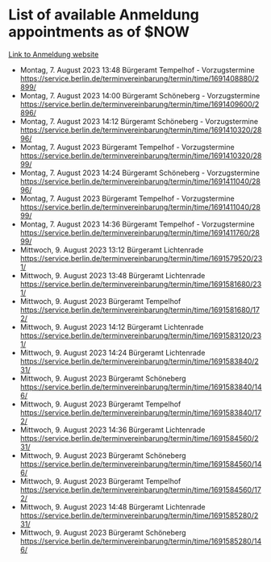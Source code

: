 # List of available Anmeldung appointments as of $NOW
[Link to Anmeldung website](https://service.berlin.de/terminvereinbarung/termin/tag.php?termin=1&anliegen[]=120686&dienstleisterlist=122210,122217,327316,122219,327312,122227,327314,122231,327346,122243,327348,122254,122252,329742,122260,329745,122262,329748,122271,327278,122273,327274,122277,327276,330436,122280,327294,122282,327290,122284,327292,122291,327270,122285,327266,122286,327264,122296,327268,150230,329760,122297,327286,122294,327284,122312,329763,122314,329775,122304,327330,122311,327334,122309,327332,317869,122281,327352,122279,329772,122283,122276,327324,122274,327326,122267,329766,122246,327318,122251,327320,122257,327322,122208,327298,122226,327300&herkunft=http%3A%2F%2Fservice.berlin.de%2Fdienstleistung%2F120686%2F)
- Montag, 7. August 2023 13:48 Bürgeramt Tempelhof - Vorzugstermine https://service.berlin.de/terminvereinbarung/termin/time/1691408880/2899/
- Montag, 7. August 2023 14:00 Bürgeramt Schöneberg - Vorzugstermine https://service.berlin.de/terminvereinbarung/termin/time/1691409600/2896/
- Montag, 7. August 2023 14:12 Bürgeramt Schöneberg - Vorzugstermine https://service.berlin.de/terminvereinbarung/termin/time/1691410320/2896/
- Montag, 7. August 2023  Bürgeramt Tempelhof - Vorzugstermine https://service.berlin.de/terminvereinbarung/termin/time/1691410320/2899/
- Montag, 7. August 2023 14:24 Bürgeramt Schöneberg - Vorzugstermine https://service.berlin.de/terminvereinbarung/termin/time/1691411040/2896/
- Montag, 7. August 2023  Bürgeramt Tempelhof - Vorzugstermine https://service.berlin.de/terminvereinbarung/termin/time/1691411040/2899/
- Montag, 7. August 2023 14:36 Bürgeramt Tempelhof - Vorzugstermine https://service.berlin.de/terminvereinbarung/termin/time/1691411760/2899/
- Mittwoch, 9. August 2023 13:12 Bürgeramt Lichtenrade https://service.berlin.de/terminvereinbarung/termin/time/1691579520/231/
- Mittwoch, 9. August 2023 13:48 Bürgeramt Lichtenrade https://service.berlin.de/terminvereinbarung/termin/time/1691581680/231/
- Mittwoch, 9. August 2023  Bürgeramt Tempelhof https://service.berlin.de/terminvereinbarung/termin/time/1691581680/172/
- Mittwoch, 9. August 2023 14:12 Bürgeramt Lichtenrade https://service.berlin.de/terminvereinbarung/termin/time/1691583120/231/
- Mittwoch, 9. August 2023 14:24 Bürgeramt Lichtenrade https://service.berlin.de/terminvereinbarung/termin/time/1691583840/231/
- Mittwoch, 9. August 2023  Bürgeramt Schöneberg https://service.berlin.de/terminvereinbarung/termin/time/1691583840/146/
- Mittwoch, 9. August 2023  Bürgeramt Tempelhof https://service.berlin.de/terminvereinbarung/termin/time/1691583840/172/
- Mittwoch, 9. August 2023 14:36 Bürgeramt Lichtenrade https://service.berlin.de/terminvereinbarung/termin/time/1691584560/231/
- Mittwoch, 9. August 2023  Bürgeramt Schöneberg https://service.berlin.de/terminvereinbarung/termin/time/1691584560/146/
- Mittwoch, 9. August 2023  Bürgeramt Tempelhof https://service.berlin.de/terminvereinbarung/termin/time/1691584560/172/
- Mittwoch, 9. August 2023 14:48 Bürgeramt Lichtenrade https://service.berlin.de/terminvereinbarung/termin/time/1691585280/231/
- Mittwoch, 9. August 2023  Bürgeramt Schöneberg https://service.berlin.de/terminvereinbarung/termin/time/1691585280/146/
